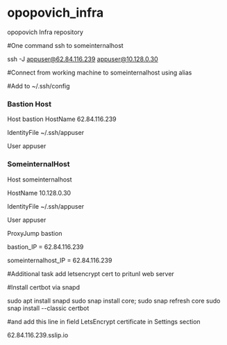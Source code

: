 # opopovich_infra
opopovich Infra repository

#One command ssh to someinternalhost

ssh -J appuser@62.84.116.239 appuser@10.128.0.30

#Connect from working machine to someinternalhost using alias

#Add to ~/.ssh/config

### Bastion Host

Host bastion
  HostName 62.84.116.239 
  
  IdentityFile ~/.ssh/appuser
  
  User appuser
  

### SomeinternalHost
Host someinternalhost

  HostName 10.128.0.30
  
  IdentityFile ~/.ssh/appuser
  
  User appuser
  
  ProxyJump bastion

bastion_IP = 62.84.116.239 

someinternalhost_IP = 62.84.116.239

#Additional task add letsencrypt cert to pritunl web server

#Install certbot via snapd 

sudo apt install snapd
sudo snap install core; sudo snap refresh core
sudo snap install --classic certbot

#and add this line in field LetsEncrypt certificate in Settings section

62.84.116.239.sslip.io

